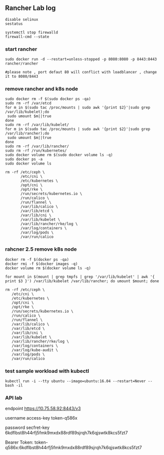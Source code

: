 ## Rancher Lab log
    
    disable selinux
    sestatus
    
    systemctl stop firewalld
    firewall-cmd --state 


### start rancher

    sudo docker run -d --restart=unless-stopped -p 8080:8080 -p 8443:8443 rancher/rancher
    
    #please note , port defaut 80 will conflict with loadblancer , change it to 8080/8443

### remove rancher and k8s node

    sudo docker rm -f $(sudo docker ps -qa)
    sudo rm -rf /var/etcd
    for m in $(sudo tac /proc/mounts | sudo awk '{print $2}'|sudo grep /var/lib/kubelet);do
     sudo umount $m||true
    done
    sudo rm -rf /var/lib/kubelet/
    for m in $(sudo tac /proc/mounts | sudo awk '{print $2}'|sudo grep /var/lib/rancher);do
     sudo umount $m||true
    done
    sudo rm -rf /var/lib/rancher/
    sudo rm -rf /run/kubernetes/
    sudo docker volume rm $(sudo docker volume ls -q)
    sudo docker ps -a
    sudo docker volume ls
    
    rm -rf /etc/ceph \
           /etc/cni \
           /etc/kubernetes \
           /opt/cni \
           /opt/rke \
           /run/secrets/kubernetes.io \
           /run/calico \
           /run/flannel \
           /var/lib/calico \
           /var/lib/etcd \
           /var/lib/cni \
           /var/lib/kubelet \
           /var/lib/rancher/rke/log \
           /var/log/containers \
           /var/log/pods \
           /var/run/calico
           
### rahcner 2.5 remove k8s node
    
    docker rm -f $(docker ps -qa)
    docker rmi -f $(docker images -q)
    docker volume rm $(docker volume ls -q)
    
    for mount in $(mount | grep tmpfs | grep '/var/lib/kubelet' | awk '{ print $3 }') /var/lib/kubelet /var/lib/rancher; do umount $mount; done
    
    rm -rf /etc/ceph \
       /etc/cni \
       /etc/kubernetes \
       /opt/cni \
       /opt/rke \
       /run/secrets/kubernetes.io \
       /run/calico \
       /run/flannel \
       /var/lib/calico \
       /var/lib/etcd \
       /var/lib/cni \
       /var/lib/kubelet \
       /var/lib/rancher/rke/log \
       /var/log/containers \
       /var/log/kube-audit \
       /var/log/pods \
       /var/run/calico

### test sample workload with kubectl

    kubectl run -i --tty ubuntu --image=ubuntu:16.04 --restart=Never -- bash -il
    

### API lab

endpoint
https://10.75.58.92:8443/v3

username access-key
token-q586x

password secfret-key
6kdflbst8h44rfj5fmk9mxdx88rdf89sjrqh7k6qjswtk8kcs5fzt7

Bearer Token:
token-q586x:6kdflbst8h44rfj5fmk9mxdx88rdf89sjrqh7k6qjswtk8kcs5fzt7














